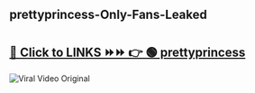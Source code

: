 
 ## prettyprincess-Only-Fans-Leaked

# <h2><a href="https://clipsfans.com/prettyprincess&ref=git">🔗 Click to LINKS ⏩⏩ 👉 🟢 prettyprincess </a></h2>

<a href="https://clipsfans.com/prettyprincess&ref=git" rel="nofollow" data-target="animated-image.originalLink"><img src="https://i.ibb.co.com/xMMVF88/686577567.gif" alt="Viral Video Original" style="max-width: 100%; display: inline-block;" data-target="animated-image.originalImage"></a>
